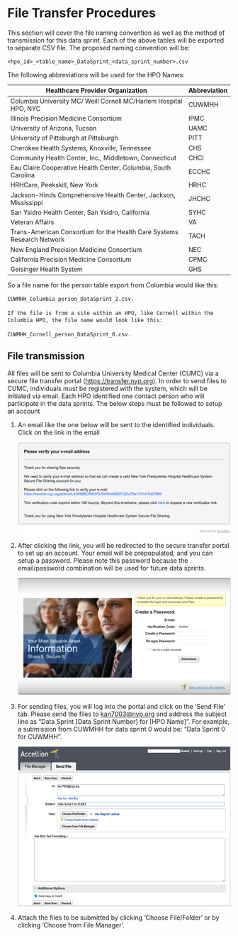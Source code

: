 # File Transfer Procedures

This section will cover the file naming convention as well as the method of transmission for this data sprint. Each of the above tables will be exported to separate CSV file. The proposed naming convention will be:

    <hpo_id>_<table_name>_DataSprint_<data_sprint_number>.csv

The following abbreviations will be used for the HPO Names:

| Healthcare Provider Organization                                       | Abbreviation |
|------------------------------------------------------------------------|--------------|
| Columbia University MC/ Weill Cornell MC/Harlem Hospital HPO, NYC      | CUWMHH       |
| Illinois Precision Medicine Consortium                                 | IPMC         |
| University of Arizona, Tucson                                          | UAMC         |
| University of Pittsburgh at Pittsburgh                                 | PITT         |
| Cherokee Health Systems, Knoxville, Tennessee                          | CHS          |
| Community Health Center, Inc., Middletown, Connecticut                 | CHCI         |
| Eau Claire Cooperative Health Center, Columbia, South Carolina         | ECCHC        |
| HRHCare, Peekskill, New York                                           | HRHC         |
| Jackson-Hinds Comprehensive Health Center, Jackson, Mississippi        | JHCHC        |
| San Ysidro Health Center, San Ysidro, California                       | SYHC         |
| Veteran Affairs                                                        | VA           |
| Trans-American Consortium for the Health Care Systems Research Network | TACH         |
| New England Precision Medicine Consortium                              | NEC          |
| California Precision Medicine Consortium                               | CPMC         |
| Geisinger Health System                                                | GHS          |

So a file name for the person table export from Columbia would like this: 

    CUWMHH_Columbia_person_DataSprint_2.csv.
    
    If the file is from a site within an HPO, like Cornell within the Columbia HPO, the file name would look like this: 
    
    CUWMHH_Cornell_person_DataSprint_0.csv.

## File transmission

All files will be sent to Columbia University Medical Center (CUMC) via a secure file transfer portal (<https://transfer.nyp.org)>. In order to send files to CUMC, individuals must be registered with the system, which will be initiated via email. Each HPO identified one contact person who will participate in the data sprints. The below steps must be followed to setup an account

1.  An email like the one below will be sent to the identified individuals. Click on the link in the email

    <img src="images/file_transfer_01.png" width="508" height="207" />

2.  After clicking the link, you will be redirected to the secure transfer portal to set up an account. Your email will be prepopulated, and you can setup a password. Please note this password because the email/password combination will be used for future data sprints.

    <img src="images/file_transfer_02.png" width="482" height="264" />

3.  For sending files, you will log into the portal and click on the ‘Send File’ tab. Please send the files to <kan7003@nyp.org> and address the subject line as “Data Sprint \[Data Sprint Number\] for \[HPO Name\]”. For example, a submission from CUWMHH for data sprint 0 would be: “Data Sprint 0 for CUWMHH”.

    <img src="images/file_transfer_03.png" width="522" height="360" />

4.  Attach the files to be submitted by clicking ‘Choose File/Folder’ or by clicking ‘Choose from File Manager’.
